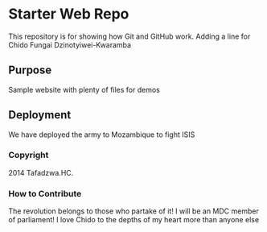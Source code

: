 # Starter Web Repo

This repository is for showing how Git and GitHub work. Adding a line for Chido Fungai Dzinotyiwei-Kwaramba

## Purpose

Sample website with plenty of files for demos

## Deployment

We have deployed the army to Mozambique to fight ISIS

### Copyright

2014 Tafadzwa.HC.

### How to Contribute

The revolution belongs to those who partake of it! I will be an MDC member of parliament!
I love Chido to the depths of my heart more than anyone else